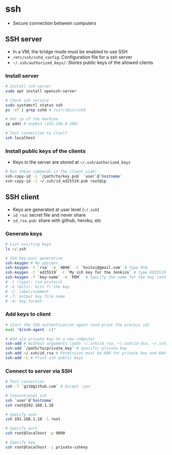 # ssh

- Secure connection between computers

## SSH server

- In a VM, the bridge mode must be enabled to use SSH
- `/etc/ssh/sshd_config`: Configuration file for a ssh server
- `~/.ssh/authorized_keys/`: Stores public keys of the allowed clients

### Install server

```sh
# Install ssh-server
sudo apt install openssh-server

# Check ssh service
sudo systemctl status ssh
ps -ef | grep sshd # /usr/sbin/sshd

# Get ip of the machine
ip addr # enp0s3 (192.168.0.109)

# Test connection to itself
ssh localhost
```

### Install public keys of the clients

- Keys in the server are stored at `~/.ssh/authorized_keys`

```sh
# Run these commands in the client side!
ssh-copy-id -i `/path/to/key.pub` `user`@`hostname`
ssh-copy-id -i ~/.ssh/id_ed25519.pub root@ip
```

## SSH client

- Keys are generated at user level (`~/.ssh`)
- `id_rsa`: secret file and never share
- `id_rsa.pub`: share with github, heroku, etc

### Generate keys

```sh
# List existing keys
ls ~/.ssh

# SSH key-pair generation
ssh-keygen # No options
ssh-keygen -t `rsa` -b `4096` -C `hvitoi@gmail.com` # type RSA
ssh-keygen -t `ed25519` -C `My ssh key for the Jenkins` # type ED25519
ssh-keygen -f `key-name` -m `PEM`  # Specify the name for the key (and create in the current directory)
# -t (type): rsa protocol
# -b (bits): bits fr the key
# -C: label/comment
# -f: output key file name
# -m: key format
```

### Add keys to client

```sh
# Start the SSH authentication agent (and print the process id)
eval "$(ssh-agent -s)"

# Add old private key to a new computer
ssh-add # Without arguments (adds ~/.ssh/id_rsa, ~/.ssh/id_dsa, ~/.ssh/id_ecdsa. ~/ssh/id_ed25519, and ~/.ssh/identity, if they exist.)
ssh-add `/path/to/private_key` # Specific private key
ssh-add ~/.ssh/id_rsa # Permission must be 600 for private key and 644 for public key
ssh-add -L # Print ssh public keys
```

### Connect to server via SSH

```sh
# Test connection
ssh -T `git@github.com` # Accept 'yes'

# Conventional ssh
ssh `user`@`hostname`
ssh root@192.168.1.10

# Specify user
ssh 192.168.1.10 -l root

# Specify port
ssh root@localhost -p 9090

# Specify key
ssh root@localhost -i private-sshkey
```
